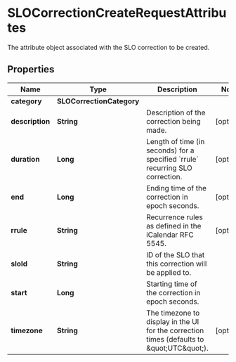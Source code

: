 # SLOCorrectionCreateRequestAttributes

The attribute object associated with the SLO correction to be created.

## Properties

| Name            | Type                      | Description                                                                                 | Notes      |
| --------------- | ------------------------- | ------------------------------------------------------------------------------------------- | ---------- |
| **category**    | **SLOCorrectionCategory** |                                                                                             |
| **description** | **String**                | Description of the correction being made.                                                   | [optional] |
| **duration**    | **Long**                  | Length of time (in seconds) for a specified &#x60;rrule&#x60; recurring SLO correction.     | [optional] |
| **end**         | **Long**                  | Ending time of the correction in epoch seconds.                                             | [optional] |
| **rrule**       | **String**                | Recurrence rules as defined in the iCalendar RFC 5545.                                      | [optional] |
| **sloId**       | **String**                | ID of the SLO that this correction will be applied to.                                      |
| **start**       | **Long**                  | Starting time of the correction in epoch seconds.                                           |
| **timezone**    | **String**                | The timezone to display in the UI for the correction times (defaults to \&quot;UTC\&quot;). | [optional] |
